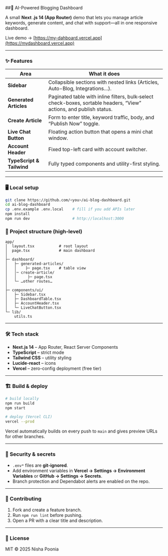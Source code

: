 ##🚀 AI-Powered Blogging Dashboard

A small **Next .js 14 (App Router)** demo that lets you manage article keywords, generate content, and chat with support—all in one responsive dashboard.

Live demo → [https://my-dahboard.vercel.app](https://mydashboard.vercel.app)

---

### ✨ Features

| Area                      | What it does                                                                                                        |
| ------------------------- | ------------------------------------------------------------------------------------------------------------------- |
| **Sidebar**               | Collapsible sections with nested links (Articles, Auto-Blog, Integrations…).                                        |
| **Generated Articles**    | Paginated table with inline filters, bulk‐select check-boxes, sortable headers, “View” actions, and publish status. |
| **Create Article**        | Form to enter title, keyword traffic, body, and “Publish Now” toggle.                                               |
| **Live Chat Button**      | Floating action button that opens a mini chat window.                                                               |
| **Account Header**        | Fixed top-left card with account switcher.                                                                          |
| **TypeScript & Tailwind** | Fully typed components and utility-first styling.                                                                   |

---

### 🖥️ Local setup

```bash
git clone https://github.com/<you>/ai-blog-dashboard.git
cd ai-blog-dashboard
cp .env.example .env.local    # fill if you add APIs later
npm install
npm run dev                   # http://localhost:3000
```

### 📂 Project structure (high-level)

```
app/
│  layout.tsx           # root layout
│  page.tsx             # main dashboard
│
├─ dashboard/
│   ├─ generated-articles/
│   │    ├─ page.tsx    # table view
│   │─ create-article/
│   │     ├─ page.tsx
│   └─ …other routes…
│
├─ components/ui/
│   ├─ Sidebar.tsx
│   ├─ DashboardTable.tsx
│   ├─ AccountHeader.tsx
│   └─ LiveChatButton.tsx
└─ lib/
    utils.ts
```

---

### 🛠️ Tech stack

* **Next.js 14** – App Router, React Server Components
* **TypeScript** – strict mode
* **Tailwind CSS** – utility styling
* **Lucide-react** – icons
* **Vercel** – zero-config deployment (free tier)

---

### 🏗️ Build & deploy

```bash
# build locally
npm run build
npm start

# deploy (Vercel CLI)
vercel --prod
```

Vercel automatically builds on every push to `main` and gives preview URLs for other branches.

---

### 🔐 Security & secrets

* `.env*` files are **git-ignored**.
* Add environment variables in **Vercel → Settings → Environment Variables** or **GitHub → Settings → Secrets**.
* Branch protection and Dependabot alerts are enabled on the repo.

---

### 🙌 Contributing

1. Fork and create a feature branch.
2. Run `npm run lint` before pushing.
3. Open a PR with a clear title and description.

---

### 📜 License

MIT © 2025 Nisha Poonia
